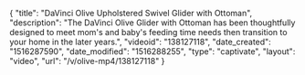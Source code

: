{
    "title": "DaVinci Olive Upholstered Swivel Glider with Ottoman",
    "description": "The DaVinci Olive Glider with Ottoman has been thoughtfully designed to meet mom's and baby's feeding time needs then transition to your home in the later years.",
    "videoid": "138127118",
    "date_created": "1516287590",
    "date_modified": "1516288255",
    "type": "captivate",
    "layout": "video",
    "url": "\/v\/olive-mp4\/138127118"
}
